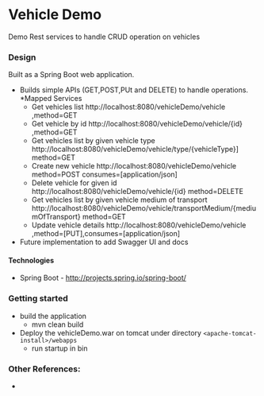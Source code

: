 # Vehicle Demo 
Demo Rest services to handle CRUD operation on vehicles

###  Design
Built as a Spring Boot web application. 
* Builds simple APIs (GET,POST,PUt and DELETE) to handle operations.
*Mapped Services
	* Get vehicles list
		http://localhost:8080/vehicleDemo/vehicle ,method=GET
	* Get vehicle by id
		http://localhost:8080/vehicleDemo/vehicle/{id} ,method=GET
	* Get vehicles list by given vehicle type
		http://localhost:8080/vehicleDemo/vehicle/type/{vehicleType}] method=GET 
	* Create new vehicle
		http://localhost:8080/vehicleDemo/vehicle method=POST consumes=[application/json]
	* Delete vehicle for given id
		http://localhost:8080/vehicleDemo/vehicle/{id} method=DELETE
	* Get vehicles list by given vehicle medium of transport
		http://localhost:8080/vehicleDemo/vehicle/transportMedium/{mediumOfTransport} method=GET
	* Update vehicle details 
		http://localhost:8080/vehicleDemo/vehicle ,method=[PUT],consumes=[application/json]
* Future implementation to add Swagger UI and docs 	
#### Technologies
* Spring Boot - http://projects.spring.io/spring-boot/

### Getting started
* build the application
    * mvn clean build 
* Deploy the vehicleDemo.war on tomcat under directory `<apache-tomcat-install>/webapps`
	 * run startup in bin 
### Other References:
* 